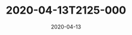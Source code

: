 ---
date: 2020-04-13
title: 2020-04-13T2125-000
hero: 2020/2020-04-13T2125-000.jpeg

# briefly describe the image…
alt: ''

# insert the closed caption text after the three-dash break…
# (include line-breaks, punctuation, and capitalization)
---